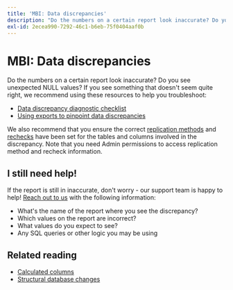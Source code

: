 ```yaml
---
title: 'MBI: Data discrepancies'
description: "Do the numbers on a certain report look inaccurate? Do you see unexpected NULL values? If you see something that doesn't seem quite right, we recommend using these resources to help you troubleshoot:"
exl-id: 2ecea990-7292-46c1-b6eb-75f0404aaf0b
---
```

# MBI: Data discrepancies

Do the numbers on a certain report look inaccurate? Do you see unexpected NULL values? If you see something that doesn't seem quite right, we recommend using these resources to help you troubleshoot:

* [Data discrepancy diagnostic checklist](/help/troubleshooting/miscellaneous/diagnosing-a-data-discrepancy.md)
* [Using exports to pinpoint data discrepancies](/help/troubleshooting/miscellaneous/using-data-exports-to-pinpoint-discrepancies.md)

We also recommend that you ensure the correct [replication methods](https://docs.magento.com/mbi/data-analyst/data-warehouse-mgr/cfg-replication-methods.html) and [rechecks](https://docs.magento.com/mbi/data-analyst/data-warehouse-mgr/cfg-data-rechecks.html) have been set for the tables and columns involved in the discrepancy. Note that you need Admin permissions to access replication method and recheck information.

## I still need help!

If the report is still in inaccurate, don't worry - our support team is happy to help! [Reach out to us](/help/help-center-guide/help-center/magento-help-center-user-guide.md#submit-ticket) with the following information:

* What's the name of the report where you see the discrepancy?
* Which values on the report are incorrect?
* What values do you expect to see?
* Any SQL queries or other logic you may be using

## Related reading

* [Calculated columns](/help/how-to/general/mbi-creating-and-editing-advanced-calculated-columns.md)
* [Structural database changes](https://experienceleague.adobe.com/docs/commerce-business-intelligence/mbi/analyze/connecting/data-migration-services.html)
